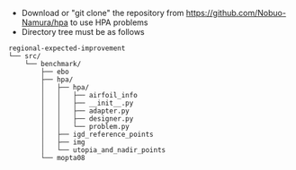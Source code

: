 * Download or "git clone" the repository from https://github.com/Nobuo-Namura/hpa to use HPA problems
* Directory tree must be as follows  
```
regional-expected-improvement
└── src/
    └── benchmark/
        ├── ebo
        ├── hpa/
        │   ├── hpa/
        │   │   ├── airfoil_info
        │   │   ├── __init__.py
        │   │   ├── adapter.py
        │   │   ├── designer.py
        │   │   └── problem.py
        │   ├── igd_reference_points
        │   ├── img
        │   └── utopia_and_nadir_points
        └── mopta08
```